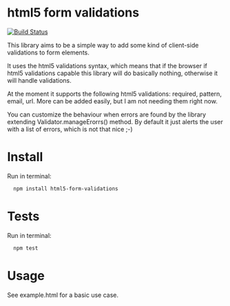 # html5 form validations

[![Build Status](https://secure.travis-ci.org/spaghetticode/html5-form-validations.png)](http://travis-ci.org/spaghetticode/html5-form-validations)

This library aims to be a simple way to add some kind of client-side
validations to form elements.

It uses the html5 validations syntax, which means that if the browser if html5
validations capable this library will do basically nothing, otherwise it will
handle validations.

At the moment it supports the following html5 validations: required, pattern,
email, url. More can be added easily, but I am not needing them right now.

You can customize the behaviour when errors are found by the library extending
Validator.manageErorrs() method. By default it just alerts the user with a list
of errors, which is not that nice ;-)


# Install

Run in terminal:
```bash
  npm install html5-form-validations
```


# Tests

Run in terminal:
```bash
  npm test
```


# Usage

See example.html for a basic use case.
